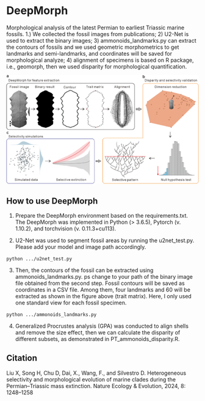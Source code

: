 # DeepMorph
Morphological analysis of the latest Permian to earliest Triassic marine fossils. 1.) We collected the fossil images from publications; 2) U2-Net is used to extract the binary images; 3) ammonoids_landmarks.py can extract the contours of fossils and we used geometric morphometrics to get landmarks and semi-landmarks, and coordinates will be saved for morphological analyze; 4) alignment of specimens is based on R package, i.e., geomorph, then we used disparity for morphological quantification. 

![image](https://github.com/XiaokangLiuCUG/DeepMorph/blob/main/Figure%201%20Schematic%20of%20pipeline.png)


## How to use DeepMorph
1. Prepare the DeepMorph environment based on the requirements.txt. The DeepMorph was implemented in Python (> 3.6.5), Pytorch (v. 1.10.2), and torchvision (v. 0.11.3+cu113).
 
3. U2-Net was  used to segment fossil areas by running the u2net_test.py. Please add your model and image path accordingly.
 ```
python .../u2net_test.py
```
3. Then, the contours of the fossil can be extracted using ammonoids_landmarks.py. ps change to your path of the binary image file obtained from the second step. Fossil contours will be saved as coordinates in a CSV file. Among them, four landmarks and 60 will be extracted as shown in the figure above (trait matrix). Here, I only used one standard view for each fossil specimen.  
 ```
python .../ammonoids_landmarks.py 
```
4. Generalized Procrustes analysis (GPA) was conducted to align shells and remove the size effect, then we can calculate the disparity of different subsets, as demonstrated in PT_ammonoids_disparity.R.

## Citation
Liu X, Song H, Chu D, Dai, X., Wang, F., and Silvestro D. Heterogeneous selectivity and morphological evolution of marine clades during the Permian–Triassic mass extinction. Nature Ecology & Evolution, 2024, 8: 1248–1258

